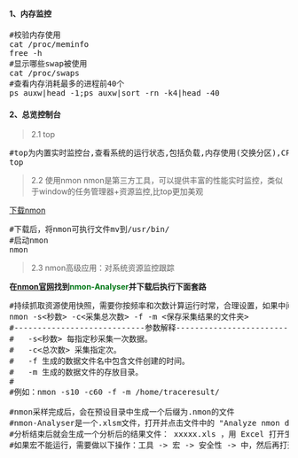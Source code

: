 #### 1、内存监控
<pre class="prettyprint lang-s">
#校验内存使用 
cat /proc/meminfo 
free -h
#显示哪些swap被使用 
cat /proc/swaps 
#查看内存消耗最多的进程前40个
ps auxw|head -1;ps auxw|sort -rn -k4|head -40
</pre>
#### 2、总览控制台
>2.1 top
<pre class="prettyprint lang-s">
#top为内置实时监控台,查看系统的运行状态,包括负载,内存使用(交换分区),CPU使用、当前运行的线程,进程等信息
top
</pre>
>2.2 使用nmon
nmon是第三方工具，可以提供丰富的性能实时监控，类似于window的任务管理器+资源监控,比top更加美观

<a href="http://nmon.sourceforge.net" target="_blank">下载nmon</a>
<pre class="prettyprint lang-s">
#下载后，将nmon可执行文件mv到/usr/bin/
#启动nmon
nmon
</pre>

>2.3 nmon高级应用：对系统资源监控跟踪

**在<a href="http://nmon.sourceforge.net" target="_blank">nmon官网</a>找到<label style="color:#007715;">nmon-Analyser</label>并下载后执行下面套路**
<pre class="prettyprint lang-s">
#持续抓取资源使用快照，需要你按频率和次数计算运行时常，合理设置，如果中间要停止，需要找到进程号然后kill
nmon -s&lt秒数&gt; -c&lt采集总次数&gt; -f -m &lt保存采集结果的文件夹&gt;
#----------------------------参数解释----------------------------
#	-s&lt;秒数&gt; 每指定秒采集一次数据。
#	-c&lt;总次数&gt; 采集指定次。
#	-f 生成的数据文件名中包含文件创建的时间。
#	-m 生成的数据文件的存放目录。
#	
#例如：nmon -s10 -c60 -f -m /home/traceresult/

#nmon采样完成后，会在预设目录中生成一个后缀为.nmon的文件
#nmon-Analyser是一个.xlsm文件，打开并点击文件中的 "Analyze nmon data" 按钮，选择 nmon采样的.nmon 数据文件
#分析结束后就会生成一个分析后的结果文件： xxxxx.xls ，用 Excel 打开生成的文件就可以看到结果了
#如果宏不能运行，需要做以下操作：工具 -> 宏 -> 安全性 -> 中，然后再打开文件并允许运行宏。
</pre>
